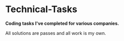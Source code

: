 # Technical-Tasks

**Coding tasks I've completed for various companies.**

All solutions are passes and all work is my own.
